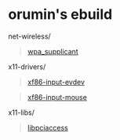# orumin's ebuild

net-wireless/

> [wpa\_supplicant](http://hostap.epitest.fi/wpa_supplicant)

x11-drivers/

> [xf86-input-evdev](http://gitorious.org/at-home-modifier/pages/Home)

> [xf86-input-mouse](http://cgit.freedesktop.org/xorg/driver/xf86-input-mouse)

x11-libs/

> [libpciaccess](http://cgit.freedesktop.org/xorg/lib/libpciacess)
